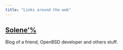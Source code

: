 ```yaml
---
title: "Links around the web"
---
```


## [Solene'%](https://dataswamp.org/~solene/)

Blog of a friend, OpenBSD developer and others stuff.


